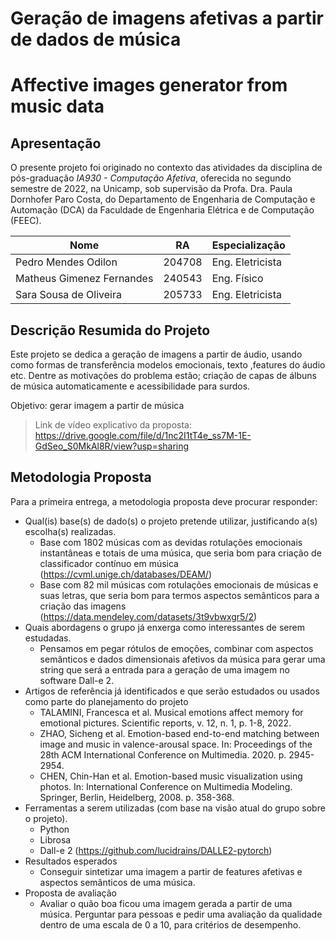 # Geração de imagens afetivas a partir de dados de música
# Affective images generator from music data

## Apresentação

O presente projeto foi originado no contexto das atividades da disciplina de pós-graduação *IA930 - Computação Afetiva*, 
oferecida no segundo semestre de 2022, na Unicamp, sob supervisão da Profa. Dra. Paula Dornhofer Paro Costa, do Departamento de Engenharia de Computação e Automação (DCA) da Faculdade de Engenharia Elétrica e de Computação (FEEC).

 |Nome  | RA | Especialização|
 |--|--|--|
 | Pedro Mendes Odilon  | 204708  | Eng. Eletricista|
 | Matheus Gimenez Fernandes  | 240543  | Eng. Físico|
 | Sara Sousa de Oliveira  | 205733  | Eng. Eletricista|

## Descrição Resumida do Projeto

Este projeto se dedica a geração de imagens a partir de áudio, usando como formas de transferência modelos emocionais, texto ,features do áudio etc. Dentre as motivações do problema estão; criação de capas de álbuns de música automaticamente e acessibilidade para surdos.

Objetivo: gerar imagem a partir de música

> Link de vídeo explicativo da proposta: https://drive.google.com/file/d/1nc2I1tT4e_ss7M-1E-GdSeo_S0MkAl8R/view?usp=sharing

## Metodologia Proposta
 Para a primeira entrega, a metodologia proposta deve procurar responder:
 * Qual(is) base(s) de dado(s) o projeto pretende utilizar, justificando a(s) escolha(s) realizadas.
    * Base com 1802 músicas com as devidas rotulações emocionais instantâneas e totais de uma música, que seria bom para criação de classificador contínuo em música (https://cvml.unige.ch/databases/DEAM/)
    * Base com 82 mil músicas com rotulações emocionais de músicas e suas letras, que seria bom para termos aspectos semânticos para a criação das imagens  (https://data.mendeley.com/datasets/3t9vbwxgr5/2)
 * Quais abordagens o grupo já enxerga como interessantes de serem estudadas.
    * Pensamos em pegar rótulos de emoções, combinar com aspectos semânticos e dados dimensionais afetivos da música para gerar uma string que será a entrada para a geração de uma imagem no software Dall-e 2. 
 * Artigos de referência já identificados e que serão estudados ou usados como parte do planejamento do projeto
   * TALAMINI, Francesca et al. Musical emotions affect memory for emotional pictures. Scientific reports, v. 12, n. 1, p. 1-8, 2022.
   * ZHAO, Sicheng et al. Emotion-based end-to-end matching between image and music in valence-arousal space. In: Proceedings of the 28th ACM International Conference on Multimedia. 2020. p. 2945-2954.
   * CHEN, Chin-Han et al. Emotion-based music visualization using photos. In: International Conference on Multimedia Modeling. Springer, Berlin, Heidelberg, 2008. p. 358-368.
 * Ferramentas a serem utilizadas (com base na visão atual do grupo sobre o projeto).
   * Python 
   * Librosa
   * Dall-e 2 (https://github.com/lucidrains/DALLE2-pytorch)
 * Resultados esperados
   * Conseguir sintetizar uma imagem a partir de features afetivas e aspectos semânticos de uma música.
 * Proposta de avaliação
   * Avaliar o quão boa ficou uma imagem gerada a partir de uma música. Perguntar para pessoas e pedir uma avaliação da qualidade dentro de uma escala de 0 a 10, para critérios de desempenho.
